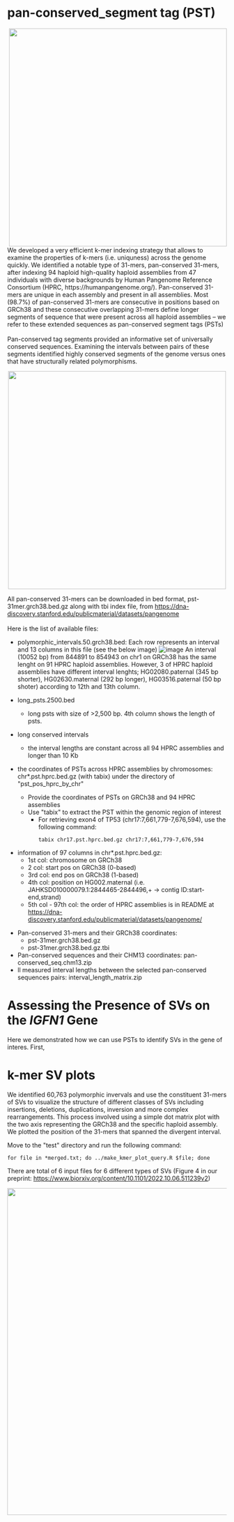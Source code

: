 # pan-conserved_segment tag (PST)
<img src="https://user-images.githubusercontent.com/1683615/204896720-821558ef-0a61-4709-9be1-aded071eecac.png" width="500" img align="right">
We developed a very efficient k-mer indexing strategy that allows to examine the properties of k-mers (i.e. uniquness) across the genome quickly.
We identified a notable type of 31-mers, pan-conserved 31-mers, after indexing 94 haploid high-quality haploid assemblies from  47 individuals with diverse backgrounds by Human Pangenome Reference Consortium (HPRC, https://humanpangenome.org/).
Pan-conserved 31-mers are unique in each assembly and present in all assemblies. Most (98.7%) of pan-conserved 31-mers are consecutive in positions based on GRCh38 and these consecutive overlapping 31-mers define longer segments of sequence that were present across all haploid assemblies – we refer to these extended sequences as pan-conserved segment tags (PSTs)
<br/>
<br/>
Pan-conserved tag segments provided an informative set of universally conserved sequences.  Examining the intervals between pairs of these segments identified highly conserved segments of the genome versus ones that have structurally related polymorphisms.
<p align="center">
<img src="https://user-images.githubusercontent.com/1683615/204897781-07b2f8a4-c299-4951-bbcb-d77aae614bd2.png" width="500">
</p>


All pan-conserved 31-mers can be downloaded in bed format, pst-31mer.grch38.bed.gz along with tbi index file, from https://dna-discovery.stanford.edu/publicmaterial/datasets/pangenome
<br/>
<br/>
Here is the list of available files:
- polymorphic_intervals.50.grch38.bed: Each row represents an interval and 13 columns in this file (see the below image)
![image](https://user-images.githubusercontent.com/1683615/228391002-b8f1ae98-c425-43a5-a5f1-ebc39daf2e1b.png)
An interval (10052 bp) from 844891 to 854943 on chr1 on GRCh38 has the same lenght on 91 HPRC haploid assemblies. However, 3 of HPRC haploid assemblies have different interval lenghts; HG02080.paternal (345 bp shorter), HG02630.maternal (292 bp longer), HG03516.paternal (50 bp shoter) according to 12th and 13th column. 

- long_psts.2500.bed
  * long psts with size of >2,500 bp. 4th column shows the length of psts.
- long conserved intervals
  * the interval lengths are constant across all 94 HPRC assemblies and longer than 10 Kb
- the coordinates of PSTs across HPRC assemblies by chromosomes: chr*.pst.hprc.bed.gz (with tabix) under the directory of "pst_pos_hprc_by_chr"
  * Provide the coordinates of PSTs on GRCh38 and 94 HPRC assemblies
  * Use "tabix" to extract the PST within the genomic region of interest
    * For retrieving exon4 of TP53 (chr17:7,661,779-7,676,594), use the following command:
      ```
      tabix chr17.pst.hprc.bed.gz chr17:7,661,779-7,676,594
      ```
 * information of 97 columns in chr*.pst.hprc.bed.gz: 
    * 1st col: chromosome on GRCh38
    * 2 col: start pos on GRCh38 (0-based)
    * 3rd col: end pos on GRCh38 (1-based)
    * 4th col: position on HG002.maternal (i.e. JAHKSD010000079.1:2844465-2844496,+ -> contig ID:start-end,strand)
    * 5th col - 97th col: the order of HPRC assemblies is in README at https://dna-discovery.stanford.edu/publicmaterial/datasets/pangenome/
- Pan-conserved 31-mers and their GRCh38 coordinates:
  * pst-31mer.grch38.bed.gz
  * pst-31mer.grch38.bed.gz.tbi
- Pan-conserved sequences and their CHM13 coordinates: pan-conserved_seq.chm13.zip
- ll measured interval lengths between the selected pan-conserved sequences pairs: interval_length_matrix.zip

# Assessing the Presence of SVs on the _IGFN1_ Gene
Here we demonstrated how we can use PSTs to identify SVs in the gene of interes.
First, 

# k-mer SV plots
We identified 60,763 polymorphic invervals and use the constituent 31-mers of SVs to visualize the structure of different classes of SVs including insertions, deletions, duplications, inversion and more complex rearrangements. This process involved using a simple dot matrix plot with the two axis representing the GRCh38 and the specific haploid assembly. We plotted the position of the 31-mers that spanned the divergent interval.

Move to the "test" directory and run the following command:
```
for file in *merged.txt; do ../make_kmer_plot_query.R $file; done
```

There are total of 6 input files for 6 different types of SVs (Figure 4 in our preprint: https://www.biorxiv.org/content/10.1101/2022.10.06.511239v2)

<img src="https://user-images.githubusercontent.com/1683615/208243200-5f493287-e7ac-4376-b518-5eda620db112.png" width="750">
